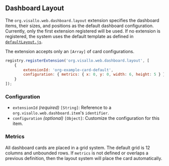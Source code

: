 ## Dashboard Layout

The `org.visallo.web.dashboard.layout` extension specifies the dashboard items, their sizes, and positions as the default dashboard configuration. Currently, only the first extension registered will be used. If no extension is registered, the system uses the default template as defined in [`defaultLayout.js`](https://github.com/v5analytics/visallo/blob/master/web/war/src/main/webapp/js/dashboard/defaultLayout.js).

The extension accepts only an `[Array]` of card configurations.

```js
registry.registerExtension('org.visallo.web.dashboard.layout', [
    {
        extensionId: 'org-example-card-default',
        configuration: { metrics: { x: 0, y: 0, width: 6, height: 5 } }
    }
]);
```

### Configuration

* `extensionId` _(required)_ `[String]`: Reference to a `org.visallo.web.dashboard.item`'s `identifier`.
* `configuration` _(optional)_ `[Object]`: Customize the configuration for this item. 

### Metrics

All dashboard cards are placed in a grid system. The default grid is 12 columns and unbounded rows. If `metrics` is not defined or overlaps a previous definition, then the layout system will place the card automatically.


